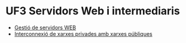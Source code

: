 # UF3 Servidors Web i intermediaris

- [Gestió de servidors WEB](web.md)
- [Interconnexió de xarxes privades amb xarxes públiques ](proxy.md)
